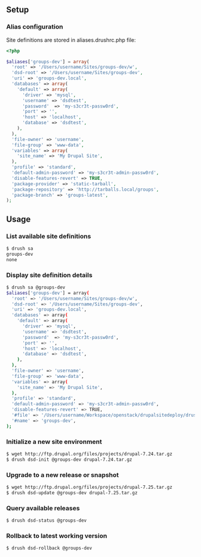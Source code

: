 Setup
-----

### Alias configuration ###

Site definitions are stored in aliases.drushrc.php file:

```php
<?php

$aliases['groups-dev'] = array(
  'root' => '/Users/username/Sites/groups-dev/w',
  'dsd-root' => '/Users/username/Sites/groups-dev',
  'uri' => 'groups-dev.local',
  'databases' => array(
    'default' => array(
      'driver' => 'mysql',
      'username' => 'dsdtest',
      'password'  => 'my-s3cr3t-passw0rd',
      'port' => '',
      'host' => 'localhost',
      'database' => 'dsdtest',
    ),
  ),
  'file-owner' => 'username',
  'file-group' => 'www-data',
  'variables' => array(
    'site_name' => 'My Drupal Site',
  ),
  'profile' => 'standard',
  'default-admin-password' => 'my-s3cr3t-admin-passw0rd',
  'disable-features-revert' => TRUE,
  'package-provider' => 'static-tarball',
  'package-repository' => 'http://tarballs.local/groups',
  'package-branch' => 'groups-latest',
);

```

Usage
-----

### List available site definitions ###

```bash
$ drush sa
groups-dev
none
```

### Display site definition details ###

```bash
$ drush sa @groups-dev
$aliases['groups-dev'] = array(
  'root' => '/Users/username/Sites/groups-dev/w',
  'dsd-root' => '/Users/username/Sites/groups-dev',
  'uri' => 'groups-dev.local',
  'databases' => array(
    'default' => array(
      'driver' => 'mysql',
      'username' => 'dsdtest',
      'password'  => 'my-s3cr3t-passw0rd',
      'port' => '',
      'host' => 'localhost',
      'database' => 'dsdtest',
    ),
  ),
  'file-owner' => 'username',
  'file-group' => 'www-data',
  'variables' => array(
    'site_name' => 'My Drupal Site',
  ),
  'profile' => 'standard',
  'default-admin-password' => 'my-s3cr3t-admin-passw0rd',
  'disable-features-revert' => TRUE,
  '#file' => '/Users/username/Workspace/openstack/drupalsitedeploy/drush/includes/../aliases.drushrc.php',
  '#name' => 'groups-dev',
);
```

### Initialize a new site environment ###

```bash
$ wget http://ftp.drupal.org/files/projects/drupal-7.24.tar.gz
$ drush dsd-init @groups-dev drupal-7.24.tar.gz
```

### Upgrade to a new release or snapshot ###

```bash
$ wget http://ftp.drupal.org/files/projects/drupal-7.25.tar.gz
$ drush dsd-update @groups-dev drupal-7.25.tar.gz
```

### Query available releases

```bash
$ drush dsd-status @groups-dev
```


### Rollback to latest working version ###

```bash
$ drush dsd-rollback @groups-dev
```

